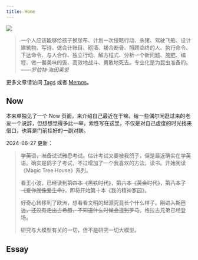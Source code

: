 ```yaml
---
title: Home
---
```


![](https://r2.elizen.me/2024/04/16e912e006fe8d3963a378eabbb8c242.jpg)

> 一个人应该能够给孩子换尿布、计划一次侵略行动、杀猪、驾驶飞船、设计建筑物、写诗、做会计账目、砌墙、接合断骨、照顾临终的人、执行命令、下达命令、与人合作、独立行动、解方程式、分析一个新问题、施肥、编程、做一餐美味的饭、高效地战斗、勇敢地死去。专业化是为昆虫准备的。
> ——*罗伯特·海因莱恩*

更多文章请访问 [Tags](/tags/) 或者 [Memos](/bb/)。

## Now

本来单独见了一个 Now 页面，来介绍自己最近在干嘛，给一些偶尔闲逛过来的老友一个说辞，但想想觉得多此一举，索性写在这里，不仅是对自己虚度的时光找来借口，也算是门前挂好的一副对联。

2024-06-27 更新：

> ~~学英语，准备试试雅思考试~~。估计考试又要被我鸽子，但是最近确实在学英语。确实是鸽子了考试，不过增加了一个我喜欢的方法，读书。开始阅读《Magic Tree House》系列。
> 
> 看王小波，已经读到~~第四本《黑铁时代》~~，~~第六本《黄金时代》~~，~~第八本了《爱你就像爱生命》~~，即将开始第十本《我的精神家园》。
> 
> 好奇心转移到了欧洲，想看看文明的起源究竟长个什么样子。~~刚进入斯巴达，还没有走出古希腊，不知道什么时候会逛到罗马~~。格拉古兄弟已经登场。
> 
> 研究与大模型有关的一切，但不是研究一切大模型。

## Essay
